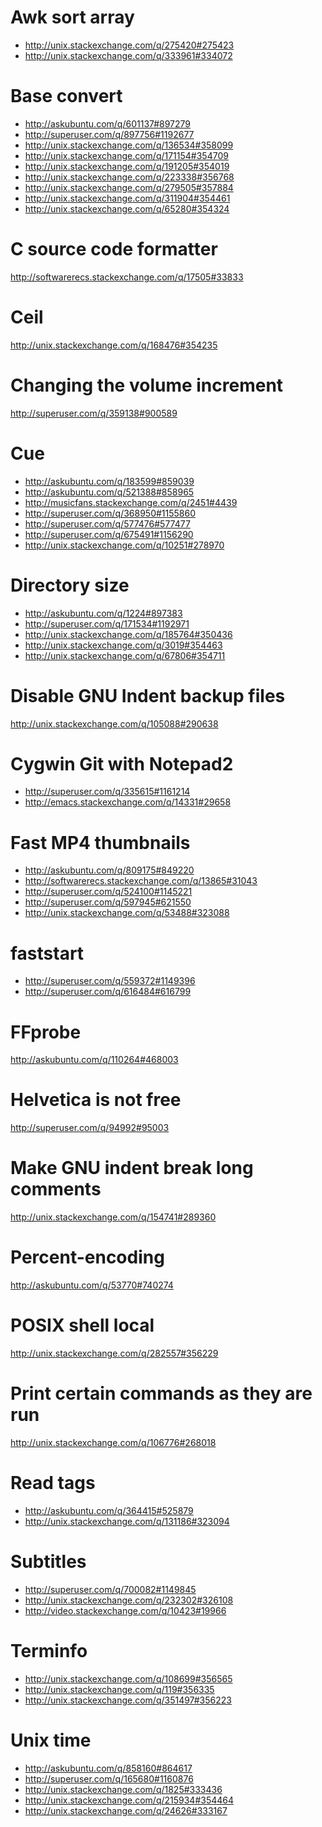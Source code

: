 Awk sort array
===============================================
- http://unix.stackexchange.com/q/275420#275423
- http://unix.stackexchange.com/q/333961#334072

Base convert
======================================
- http://askubuntu.com/q/601137#897279
- http://superuser.com/q/897756#1192677
- http://unix.stackexchange.com/q/136534#358099
- http://unix.stackexchange.com/q/171154#354709
- http://unix.stackexchange.com/q/191205#354019
- http://unix.stackexchange.com/q/223338#356768
- http://unix.stackexchange.com/q/279505#357884
- http://unix.stackexchange.com/q/311904#354461
- http://unix.stackexchange.com/q/65280#354324

C source code formatter
===================================================
http://softwarerecs.stackexchange.com/q/17505#33833

Ceil
=============================================
http://unix.stackexchange.com/q/168476#354235

Changing the volume increment
====================================
http://superuser.com/q/359138#900589

Cue
======================================
- http://askubuntu.com/q/183599#859039
- http://askubuntu.com/q/521388#858965
- http://musicfans.stackexchange.com/q/2451#4439
- http://superuser.com/q/368950#1155860
- http://superuser.com/q/577476#577477
- http://superuser.com/q/675491#1156290
- http://unix.stackexchange.com/q/10251#278970

Directory size
====================================
- http://askubuntu.com/q/1224#897383
- http://superuser.com/q/171534#1192971
- http://unix.stackexchange.com/q/185764#350436
- http://unix.stackexchange.com/q/3019#354463
- http://unix.stackexchange.com/q/67806#354711

Disable GNU Indent backup files
=============================================
http://unix.stackexchange.com/q/105088#290638

Cygwin Git with Notepad2
=======================================
- http://superuser.com/q/335615#1161214
- http://emacs.stackexchange.com/q/14331#29658

Fast MP4 thumbnails
======================================
- http://askubuntu.com/q/809175#849220
- http://softwarerecs.stackexchange.com/q/13865#31043
- http://superuser.com/q/524100#1145221
- http://superuser.com/q/597945#621550
- http://unix.stackexchange.com/q/53488#323088

faststart
=======================================
- http://superuser.com/q/559372#1149396
- http://superuser.com/q/616484#616799

FFprobe
====================================
http://askubuntu.com/q/110264#468003

Helvetica is not free
==================================
http://superuser.com/q/94992#95003

Make GNU indent break long comments
=============================================
http://unix.stackexchange.com/q/154741#289360

Percent-encoding
===================================
http://askubuntu.com/q/53770#740274

POSIX shell local
=============================================
http://unix.stackexchange.com/q/282557#356229

Print certain commands as they are run
=============================================
http://unix.stackexchange.com/q/106776#268018

Read tags
======================================
- http://askubuntu.com/q/364415#525879
- http://unix.stackexchange.com/q/131186#323094

Subtitles
=======================================
- http://superuser.com/q/700082#1149845
- http://unix.stackexchange.com/q/232302#326108
- http://video.stackexchange.com/q/10423#19966

Terminfo
============================================
- http://unix.stackexchange.com/q/108699#356565
- http://unix.stackexchange.com/q/119#356335
- http://unix.stackexchange.com/q/351497#356223

Unix time
======================================
- http://askubuntu.com/q/858160#864617
- http://superuser.com/q/165680#1160876
- http://unix.stackexchange.com/q/1825#333436
- http://unix.stackexchange.com/q/215934#354464
- http://unix.stackexchange.com/q/24626#333167
